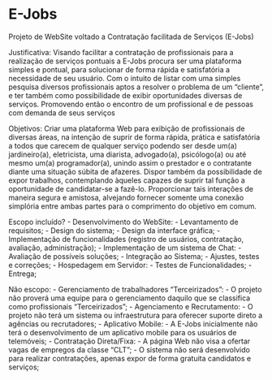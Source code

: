 # E-Jobs
Projeto de WebSite voltado a Contratação facilitada de Serviços (E-Jobs)

  Justificativa:
	  Visando facilitar a contratação de profissionais para a realização de serviços pontuais a E-Jobs procura ser uma plataforma simples e pontual, para solucionar de forma rápida e satisfatória a       necessidade de seu usuário.
	  Com o intuito de listar com uma simples pesquisa diversos profissionais aptos a resolver o problema de um “cliente”, e ter também como possibilidade de exibir oportunidades diversas de serviços.
	  Promovendo então o encontro de um profissional e de pessoas com demanda de seus serviços

  Objetivos:
	Criar uma plataforma Web para exibição de profissionais de diversas áreas, na intenção de suprir de forma rápida, prática e satisfatória a todos que carecem de qualquer serviço podendo ser desde    um(a) jardineiro(a), eletricista, uma diarista,   advogado(a), psicólogo(a) ou até mesmo um(a) programador(a), unindo assim o prestador e o contratante diante uma situação súbita de afazeres.
	Dispor também da possibilidade de expor trabalhos, contemplando àqueles capazes de suprir tal função a oportunidade de candidatar-se a fazê-lo.
	Proporcionar tais interações de maneira segura e amistosa, alvejando fornecer somente uma conexão simplória entre ambas partes para o comprimento do objetivo em comum.

  Escopo incluído?
    - Desenvolvimento do WebSite:
    - Levantamento de requisitos;
    - Design do sistema;
    - Design da interface gráfica;
    - Implementação de funcionalidades (registro de usuários, contratação,  avaliação, administração);
    - Implementação de um sistema de Chat:
    - Avaliação de possíveis soluções;
    - Integração ao Sistema;
    - Ajustes, testes e correções;
    - Hospedagem em Servidor:
    - Testes de Funcionalidades;
    - Entrega;

  Não escopo:
    - Gerenciamento de trabalhadores “Terceirizados”:
    - O projeto não proverá uma equipe para o gerenciamento daquilo que se classifica como profissionais “Terceirizados”;
    - Agenciamento e Recrutamento:
    - O projeto não terá um sistema ou infraestrutura para oferecer suporte direto a agências ou recrutadores;
    - Aplicativo Mobile: 
    - A E-Jobs inicialmente não terá o desenvolvimento de um aplicativo mobile para os usuários de telemóveis;
    - Contratação Direta/Fixa:
    - A página Web não visa a ofertar vagas de empregos da classe “CLT”;
    - O sistema não será desenvolvido para realizar contratações, apenas expor de forma gratuita candidatos e serviços;

